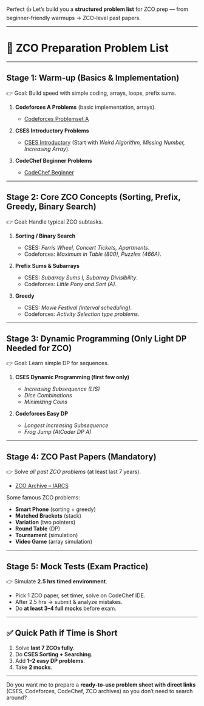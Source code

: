 Perfect 👍 Let’s build you a **structured problem list** for ZCO prep — from beginner-friendly warmups → ZCO-level past papers.

---

# 📝 ZCO Preparation Problem List

---

## **Stage 1: Warm-up (Basics & Implementation)**

👉 Goal: Build speed with simple coding, arrays, loops, prefix sums.

1. **Codeforces A Problems** (basic implementation, arrays).

   * [Codeforces Problemset A](https://codeforces.com/problemset?tags=implementation,1000)

2. **CSES Introductory Problems**

   * [CSES Introductory](https://cses.fi/problemset/list/)
     (Start with *Weird Algorithm, Missing Number, Increasing Array*).

3. **CodeChef Beginner Problems**

   * [CodeChef Beginner](https://www.codechef.com/practice/tags/beginner)

---

## **Stage 2: Core ZCO Concepts (Sorting, Prefix, Greedy, Binary Search)**

👉 Goal: Handle typical ZCO subtasks.

1. **Sorting / Binary Search**

   * CSES: *Ferris Wheel, Concert Tickets, Apartments*.
   * Codeforces: *Maximum in Table (800)*, *Puzzles (466A)*.

2. **Prefix Sums & Subarrays**

   * CSES: *Subarray Sums I, Subarray Divisibility*.
   * Codeforces: *Little Pony and Sort (A)*.

3. **Greedy**

   * CSES: *Movie Festival (interval scheduling)*.
   * Codeforces: *Activity Selection type problems*.

---

## **Stage 3: Dynamic Programming (Only Light DP Needed for ZCO)**

👉 Goal: Learn simple DP for sequences.

1. **CSES Dynamic Programming (first few only)**

   * *Increasing Subsequence (LIS)*
   * *Dice Combinations*
   * *Minimizing Coins*

2. **Codeforces Easy DP**

   * *Longest Increasing Subsequence*
   * *Frog Jump (AtCoder DP A)*

---

## **Stage 4: ZCO Past Papers (Mandatory)**

👉 Solve *all past ZCO problems* (at least last 7 years).

* [ZCO Archive – IARCS](https://www.iarcs.org.in/inoi/archives.php)

Some famous ZCO problems:

* **Smart Phone** (sorting + greedy)
* **Matched Brackets** (stack)
* **Variation** (two pointers)
* **Round Table** (DP)
* **Tournament** (simulation)
* **Video Game** (array simulation)

---

## **Stage 5: Mock Tests (Exam Practice)**

👉 Simulate **2.5 hrs timed environment**.

* Pick 1 ZCO paper, set timer, solve on CodeChef IDE.
* After 2.5 hrs → submit & analyze mistakes.
* Do **at least 3–4 full mocks** before exam.

---

## ✅ Quick Path if Time is Short

1. Solve **last 7 ZCOs fully**.
2. Do **CSES Sorting + Searching**.
3. Add **1–2 easy DP problems**.
4. Take **2 mocks**.

---

Do you want me to prepare a **ready-to-use problem sheet with direct links** (CSES, Codeforces, CodeChef, ZCO archives) so you don’t need to search around?

